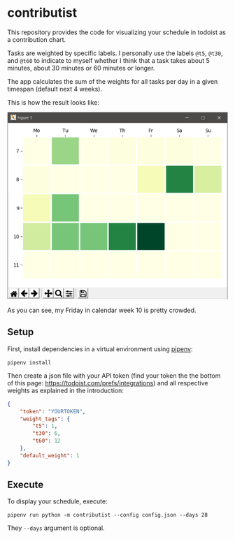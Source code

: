 # contributist

This repository provides the code for visualizing your schedule in todoist as a contribution chart.

Tasks are weighted by specific labels.
I personally use the labels `@t5`, `@t30`, and `@t60` to indicate to myself whether I think that a task takes about 5 minutes, about 30 minutes or 60 minutes or longer.

The app calculates the sum of the weights for all tasks per day in a given timespan (default next 4 weeks).

This is how the result looks like:

![Chart example](doc/exm.png)

As you can see, my Friday in calendar week 10 is pretty crowded.

## Setup

First, install dependencies in a virtual environment using [pipenv](https://github.com/pypa/pipenv):
```
pipenv install
```

Then create a json file with your API token (find your token the the bottom of this page: https://todoist.com/prefs/integrations) and all respective weights as explained in the introduction:

```json
{
    "token": "YOURTOKEN",
    "weight_tags": {
        "t5": 1,
        "t30": 6,
        "t60": 12
    },
    "default_weight": 1
}
```

## Execute

To display your schedule, execute:

```
pipenv run python -m contributist --config config.json --days 28
```

They `--days` argument is optional.
